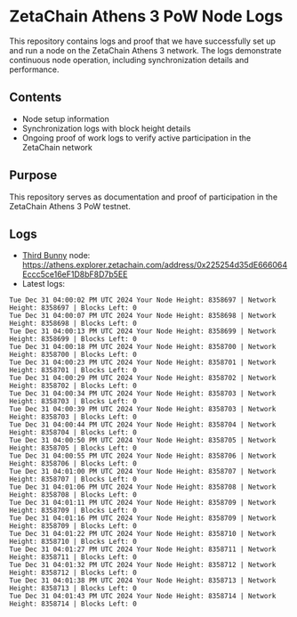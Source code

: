 # ZetaChain Athens 3 PoW Node Logs
This repository contains logs and proof that we have successfully set up and run a node on the ZetaChain Athens 3 network. The logs demonstrate continuous node operation, including synchronization details and performance.

## Contents
- Node setup information
- Synchronization logs with block height details
- Ongoing proof of work logs to verify active participation in the ZetaChain network

## Purpose
This repository serves as documentation and proof of participation in the ZetaChain Athens 3 PoW testnet.

## Logs

- [Third Bunny](https://thirdbunny.xyz/) node: https://athens.explorer.zetachain.com/address/0x225254d35dE666064Eccc5ce16eF1D8bF8D7b5EE
- Latest logs:
```
Tue Dec 31 04:00:02 PM UTC 2024 Your Node Height: 8358697 | Network Height: 8358697 | Blocks Left: 0
Tue Dec 31 04:00:07 PM UTC 2024 Your Node Height: 8358698 | Network Height: 8358698 | Blocks Left: 0
Tue Dec 31 04:00:13 PM UTC 2024 Your Node Height: 8358699 | Network Height: 8358699 | Blocks Left: 0
Tue Dec 31 04:00:18 PM UTC 2024 Your Node Height: 8358700 | Network Height: 8358700 | Blocks Left: 0
Tue Dec 31 04:00:23 PM UTC 2024 Your Node Height: 8358701 | Network Height: 8358701 | Blocks Left: 0
Tue Dec 31 04:00:29 PM UTC 2024 Your Node Height: 8358702 | Network Height: 8358702 | Blocks Left: 0
Tue Dec 31 04:00:34 PM UTC 2024 Your Node Height: 8358703 | Network Height: 8358703 | Blocks Left: 0
Tue Dec 31 04:00:39 PM UTC 2024 Your Node Height: 8358703 | Network Height: 8358703 | Blocks Left: 0
Tue Dec 31 04:00:44 PM UTC 2024 Your Node Height: 8358704 | Network Height: 8358704 | Blocks Left: 0
Tue Dec 31 04:00:50 PM UTC 2024 Your Node Height: 8358705 | Network Height: 8358705 | Blocks Left: 0
Tue Dec 31 04:00:55 PM UTC 2024 Your Node Height: 8358706 | Network Height: 8358706 | Blocks Left: 0
Tue Dec 31 04:01:00 PM UTC 2024 Your Node Height: 8358707 | Network Height: 8358707 | Blocks Left: 0
Tue Dec 31 04:01:06 PM UTC 2024 Your Node Height: 8358708 | Network Height: 8358708 | Blocks Left: 0
Tue Dec 31 04:01:11 PM UTC 2024 Your Node Height: 8358709 | Network Height: 8358709 | Blocks Left: 0
Tue Dec 31 04:01:16 PM UTC 2024 Your Node Height: 8358709 | Network Height: 8358709 | Blocks Left: 0
Tue Dec 31 04:01:22 PM UTC 2024 Your Node Height: 8358710 | Network Height: 8358710 | Blocks Left: 0
Tue Dec 31 04:01:27 PM UTC 2024 Your Node Height: 8358711 | Network Height: 8358711 | Blocks Left: 0
Tue Dec 31 04:01:32 PM UTC 2024 Your Node Height: 8358712 | Network Height: 8358712 | Blocks Left: 0
Tue Dec 31 04:01:38 PM UTC 2024 Your Node Height: 8358713 | Network Height: 8358713 | Blocks Left: 0
Tue Dec 31 04:01:43 PM UTC 2024 Your Node Height: 8358714 | Network Height: 8358714 | Blocks Left: 0
```
